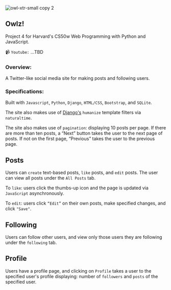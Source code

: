 
![owl-xtr-small copy 2](https://user-images.githubusercontent.com/105305546/217709262-47f916ed-bc1e-4686-82bc-e787f8720dab.png)
## Owlz!

Project 4 for Harvard's CS50w Web Programming with Python and JavaScript.

📹 `Youtube:` ...TBD

### Overview:
A Twitter-like social media site for making posts and following users.

### Specifications:
Built with `Javascript`, `Python`, `Django`, `HTML/CSS`, `Bootstrap`, and `SQLite`. 

The site also makes use of [Django's](https://docs.djangoproject.com/en/4.1/ref/contrib/humanize/) `humanize` template filters via `naturaltime`.

The site also makes use of `pagination`: displaying 10 posts per page. If there are more than ten posts, a “Next” button takes the user to the next page of posts. If not on the first page, “Previous” takes the user to the previous page.

## Posts
Users can `create` text-based posts, `like` posts, and `edit` posts. The user can view all posts under the `All Posts` tab.

To `like`: users click the thumbs-up icon and the page is updated via `JavaScript` asynchronously.

To `edit`: users click `“Edit”` on their own posts, make specified changes, and click `"Save"`.

## Following
Users can follow other users, and view only those users they are following under the `following` tab.

## Profile
Users have a profile page, and clicking on `Profile` takes a user to the specified user's profile displaying: number of `followers` and `posts` of the specified user. 
